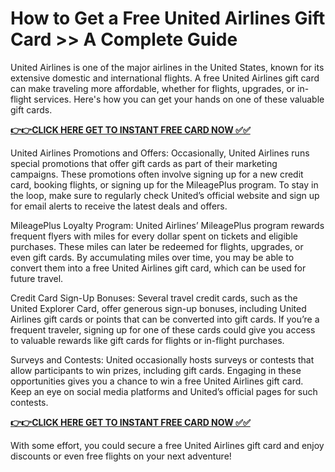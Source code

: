 # How to Get a Free United Airlines Gift Card >> A Complete Guide

United Airlines is one of the major airlines in the United States, known for its extensive domestic and international flights. A free United Airlines gift card can make traveling more affordable, whether for flights, upgrades, or in-flight services. Here's how you can get your hands on one of these valuable gift cards.

[**👉👉CLICK HERE GET TO INSTANT FREE CARD NOW ✅✅**](https://free-gift-card.raj-solution.com/958f890)

United Airlines Promotions and Offers: Occasionally, United Airlines runs special promotions that offer gift cards as part of their marketing campaigns. These promotions often involve signing up for a new credit card, booking flights, or signing up for the MileagePlus program. To stay in the loop, make sure to regularly check United’s official website and sign up for email alerts to receive the latest deals and offers.

MileagePlus Loyalty Program: United Airlines’ MileagePlus program rewards frequent flyers with miles for every dollar spent on tickets and eligible purchases. These miles can later be redeemed for flights, upgrades, or even gift cards. By accumulating miles over time, you may be able to convert them into a free United Airlines gift card, which can be used for future travel.

Credit Card Sign-Up Bonuses: Several travel credit cards, such as the United Explorer Card, offer generous sign-up bonuses, including United Airlines gift cards or points that can be converted into gift cards. If you’re a frequent traveler, signing up for one of these cards could give you access to valuable rewards like gift cards for flights or in-flight purchases.

Surveys and Contests: United occasionally hosts surveys or contests that allow participants to win prizes, including gift cards. Engaging in these opportunities gives you a chance to win a free United Airlines gift card. Keep an eye on social media platforms and United’s official pages for such contests.

[**👉👉CLICK HERE GET TO INSTANT FREE CARD NOW ✅✅**](https://free-gift-card.raj-solution.com/958f890)

With some effort, you could secure a free United Airlines gift card and enjoy discounts or even free flights on your next adventure!



